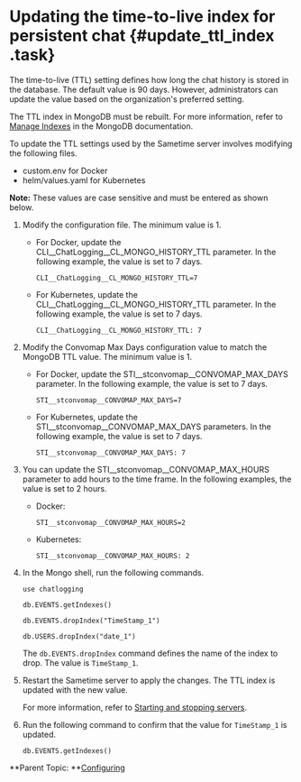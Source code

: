 # Updating the time-to-live index for persistent chat {#update_ttl_index .task}

The time-to-live \(TTL\) setting defines how long the chat history is stored in the database. The default value is 90 days. However, administrators can update the value based on the organization's preferred setting.

The TTL index in MongoDB must be rebuilt. For more information, refer to [Manage Indexes](https://www.mongodb.com/docs/v4.4/tutorial/manage-indexes/#manage-indexes) in the MongoDB documentation.

To update the TTL settings used by the Sametime server involves modifying the following files.

-   custom.env for Docker
-   helm/values.yaml for Kubernetes

**Note:** These values are case sensitive and must be entered as shown below.

1.  Modify the configuration file. The minimum value is 1.

    -   For Docker, update the CLI\_\_ChatLogging\_\_CL\_MONGO\_HISTORY\_TTL parameter. In the following example, the value is set to 7 days.

        ``` {#codeblock_k3y_zdq_5tb}
        CLI__ChatLogging__CL_MONGO_HISTORY_TTL=7
        ```

    -   For Kubernetes, update the CLI\_\_ChatLogging\_\_CL\_MONGO\_HISTORY\_TTL parameter. In the following example, the value is set to 7 days.

        ``` {#codeblock_oft_k2q_5tb}
        CLI__ChatLogging__CL_MONGO_HISTORY_TTL: 7
        ```

2.  Modify the Convomap Max Days configuration value to match the MongoDB TTL value. The minimum value is 1.

    -   For Docker, update the STI\_\_stconvomap\_\_CONVOMAP\_MAX\_DAYS parameter. In the following example, the value is set to 7 days.

        ``` {#codeblock_igt_cfd_g5b}
        STI__stconvomap__CONVOMAP_MAX_DAYS=7
        ```

    -   For Kubernetes, update the STI\_\_stconvomap\_\_CONVOMAP\_MAX\_DAYS parameters. In the following example, the value is set to 7 days.

        ``` {#codeblock_jgt_cfd_g5b}
        STI__stconvomap__CONVOMAP_MAX_DAYS: 7
        ```

3.  You can update the STI\_\_stconvomap\_\_CONVOMAP\_MAX\_HOURS parameter to add hours to the time frame. In the following examples, the value is set to 2 hours.

    -   Docker:

        ``` {#codeblock_lt2_f2d_g5b}
        STI__stconvomap__CONVOMAP_MAX_HOURS=2
        ```

    -   Kubernetes:

        ``` {#codeblock_mt2_f2d_g5b}
        STI__stconvomap__CONVOMAP_MAX_HOURS: 2
        ```

4.  In the Mongo shell, run the following commands.

    ```
    use chatlogging
    ```

    ```
    db.EVENTS.getIndexes()
    ```

    ```
    db.EVENTS.dropIndex("TimeStamp_1")
    ```

    ``` {#codeblock_hyr_5h2_5yb}
    db.USERS.dropIndex("date_1")
    ```

    The `db.EVENTS.dropIndex` command defines the name of the index to drop. The value is `TimeStamp_1`.

5.  Restart the Sametime server to apply the changes. The TTL index is updated with the new value.

    For more information, refer to [Starting and stopping servers](https://help.hcltechsw.com/sametime/12/admin/starting_and_stopping_servers.html).

6.  Run the following command to confirm that the value for `TimeStamp_1` is updated.

    ```
    db.EVENTS.getIndexes()
    ```


**Parent Topic:  **[Configuring](configuring.md)

